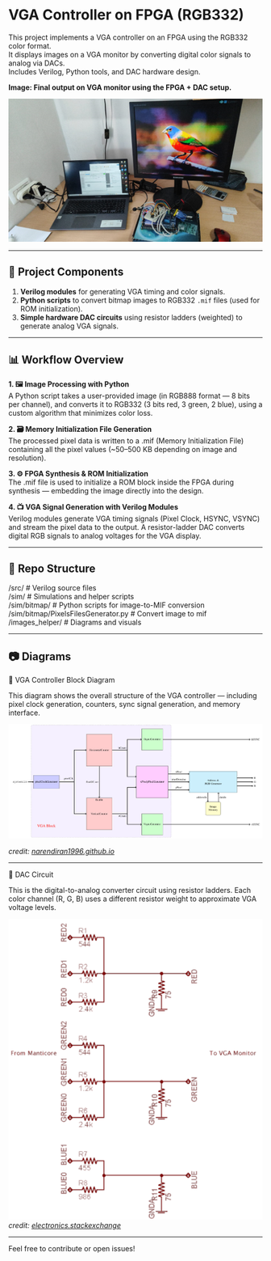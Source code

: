 # VGA Controller on FPGA (RGB332)

This project implements a VGA controller on an FPGA using the RGB332 color format.  
It displays images on a VGA monitor by converting digital color signals to analog via DACs.  
Includes Verilog, Python tools, and DAC hardware design.

**Image: Final output on VGA monitor using the FPGA + DAC setup.**

![WorkingProject](images/HardwareSetup.png)  


---

## 🔧 Project Components

1. **Verilog modules** for generating VGA timing and color signals.
2. **Python scripts** to convert bitmap images to RGB332 `.mif` files (used for ROM initialization).
3. **Simple hardware DAC circuits** using resistor ladders (weighted) to generate analog VGA signals.

---

## 📊 Workflow Overview

**1. 🖼️ Image Processing with Python**  
A Python script takes a user-provided image (in RGB888 format — 8 bits per channel), and converts it to RGB332 (3 bits red, 3 green, 2 blue), using a custom algorithm that minimizes color loss.

**2. 🗃️ Memory Initialization File Generation**  
The processed pixel data is written to a .mif (Memory Initialization File) containing all the pixel values (~50–500 KB depending on image and resolution).

**3. ⚙️ FPGA Synthesis & ROM Initialization**   
The .mif file is used to initialize a ROM block inside the FPGA during synthesis — embedding the image directly into the design.

**4. 📺 VGA Signal Generation with Verilog Modules**  
Verilog modules generate VGA timing signals (Pixel Clock, HSYNC, VSYNC) and stream the pixel data to the output.
A resistor-ladder DAC converts digital RGB signals to analog voltages for the VGA display.


---

## 📁 Repo Structure

/src/ # Verilog source files  
/sim/ # Simulations and helper scripts  
/sim/bitmap/ # Python scripts for image-to-MIF conversion   
/sim/bitmap/PixelsFilesGenerator.py # Convert image to mif   
/images_helper/ # Diagrams and visuals  

---

## 📷 Diagrams

🔲 VGA Controller Block Diagram

This diagram shows the overall structure of the VGA controller — including pixel clock generation, counters, sync signal generation, and memory interface.

![Block Diagram](images/GraphicsModeBlockDiagram.png)

*credit: [narendiran1996.github.io](https://narendiran1996.github.io/project-blogs/jekyll/update/2020/08/14/vgaController.html)*


---

🔌 DAC Circuit

This is the digital-to-analog converter circuit using resistor ladders.
Each color channel (R, G, B) uses a different resistor weight to approximate VGA voltage levels.

![DAC Circuit](images/DACCircuit.png)  
*credit: [electronics.stackexchange](https://electronics.stackexchange.com/questions/465842/8-bit-vga-dac-design-question)*

---

Feel free to contribute or open issues!
